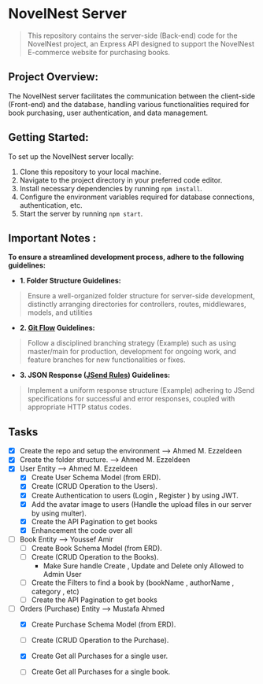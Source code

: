 # NovelNest Server

> This repository contains the server-side (Back-end) code for the NovelNest project, an Express API designed to support the NovelNest E-commerce website for purchasing books.

## Project Overview:

The NovelNest server facilitates the communication between the client-side (Front-end) and the database, handling various functionalities required for book purchasing, user authentication, and data management.

## Getting Started:

To set up the NovelNest server locally:

1. Clone this repository to your local machine.
2. Navigate to the project directory in your preferred code editor.
3. Install necessary dependencies by running `npm install`.
4. Configure the environment variables required for database connections, authentication, etc.
5. Start the server by running `npm start`.

## Important Notes :
**To ensure a streamlined development process, adhere to the following guidelines:**

- **1. Folder Structure Guidelines:**
> Ensure a well-organized folder structure for server-side development, distinctly arranging directories for controllers, routes, middlewares, models, and utilities
- **2. [Git Flow](https://nvie.com/posts/a-successful-git-branching-model/) Guidelines:**
> Follow a disciplined branching strategy (Example) such as using master/main for production, development for ongoing work, and feature branches for new functionalities or fixes.
- **3. JSON Response ([JSend Rules](https://github.com/omniti-labs/jsend)) Guidelines:**
>Implement a uniform response structure (Example) adhering to JSend specifications for successful and error responses, coupled with appropriate HTTP status codes.

## Tasks

- [X] Create the repo and setup the environment --> Ahmed M. Ezzeldeen
- [X] Create the folder structure. --> Ahmed M. Ezzeldeen
- [X] User Entity --> Ahmed M. Ezzeldeen 
	- [X] Create User Schema Model (from ERD). 
	- [X] Create (CRUD Operation to the Users).
	- [X] Create Authentication to users (Login , Register ) by using JWT.
	- [X] Add the avatar image to users (Handle the upload files in our server by using multer).
	- [X] Create the API Pagination to get books
	- [X] Enhancement the code over all
- [ ] Book Entity --> Youssef Amir
	- [ ] Create Book Schema Model (from ERD).
	- [ ] Create (CRUD Operation to the Books).
		-  Make Sure handle Create , Update and Delete only Allowed to Admin User
	- [ ] Create the Filters to find a book by (bookName , authorName , category  , etc)
	- [ ] Create the API Pagination to get books
- [ ] Orders (Purchase) Entity --> Mustafa Ahmed
	- [X] Create Purchase Schema Model (from ERD).
	- [ ] Create (CRUD Operation to the Purchase).
	- [X] Create Get all Purchases for a single user.
	- [ ] Create Get all Purchases for a single book.


